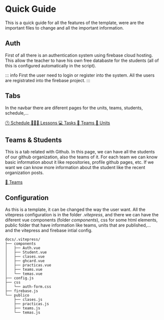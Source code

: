 # Quick Guide

This is a quick guide for all the features of the template, were are the important files to change and all the important information.

## Auth

First of all there is an authentication system using firebase cloud hosting. This allow the teacher to have his own free databaste for the students (all of this is configured automatically in the script).

::: info
First the user need to login or register into the system. All the users are registrated into the firebase project.
:::

<Auth></Auth>

## Tabs

In the navbar there are diferent pages for the units, teams, students, schedule,...

[🕒 Schedule ](./schedule.md)
[🧑🏽‍🏫 Lessons ](./lessons/lessons.md)
[💻 Tasks ](./tasks/tasks.md)
[👥 Teams ](./teams/teams.md)
[📝 Units ](./units/units.md)

## Teams & Students

This is a tab related with Github. In this page, we can have all the students of our github organization, also the teams of it. For each team we can know basic information about it like repositories, profile github pages, etc. If we want we can know more information about the student like the recent organization posts.

[👥 Teams ](./teams/teams.md)

## Configuration

As this is a template, it can be changed the way the user want. All the vitepress configuration is in the folder _.vitepress_, and there we can have the diferent vue components (folder _components_), css for some html elements, public folder that have information like teams, units that are published,... and the vitepress and firebase intial config.

```
docs/.vitepress/
├── components
│   ├── Auth.vue
│   ├── Student.vue
│   ├── clases.vue
│   ├── ghcard.vue
│   ├── practicas.vue
│   ├── teams.vue
│   └── temas.vue
├── config.js
├── css
│   └── auth-form.css
├── firebase.js
└── publico
    ├── clases.js
    ├── practicas.js
    ├── teams.js
    └── temas.js
```



